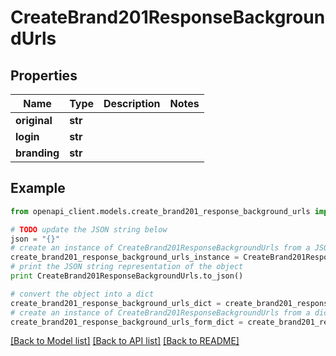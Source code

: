 # CreateBrand201ResponseBackgroundUrls


## Properties
Name | Type | Description | Notes
------------ | ------------- | ------------- | -------------
**original** | **str** |  | 
**login** | **str** |  | 
**branding** | **str** |  | 

## Example

```python
from openapi_client.models.create_brand201_response_background_urls import CreateBrand201ResponseBackgroundUrls

# TODO update the JSON string below
json = "{}"
# create an instance of CreateBrand201ResponseBackgroundUrls from a JSON string
create_brand201_response_background_urls_instance = CreateBrand201ResponseBackgroundUrls.from_json(json)
# print the JSON string representation of the object
print CreateBrand201ResponseBackgroundUrls.to_json()

# convert the object into a dict
create_brand201_response_background_urls_dict = create_brand201_response_background_urls_instance.to_dict()
# create an instance of CreateBrand201ResponseBackgroundUrls from a dict
create_brand201_response_background_urls_form_dict = create_brand201_response_background_urls.from_dict(create_brand201_response_background_urls_dict)
```
[[Back to Model list]](../README.md#documentation-for-models) [[Back to API list]](../README.md#documentation-for-api-endpoints) [[Back to README]](../README.md)


